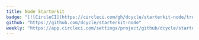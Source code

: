 ```yaml
---
title: Node Starterkit
badge: "[![CircleCI](https://circleci.com/gh/dcycle/starterkit-node/tree/master.svg?style=svg)](https://circleci.com/gh/dcycle/starterkit-node/tree/master)"
github: "https://github.com/dcycle/starterkit-node"
weekly: "https://app.circleci.com/settings/project/github/dcycle/starterkit-node/triggers"
---
```

